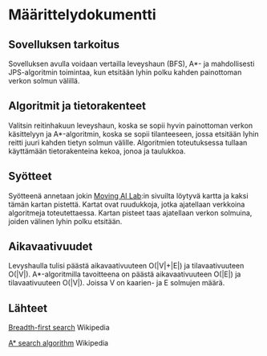 # Määrittelydokumentti

## Sovelluksen tarkoitus

Sovelluksen avulla voidaan vertailla leveyshaun (BFS), A*- ja mahdollisesti JPS-algoritmin toimintaa, kun etsitään lyhin polku kahden painottoman verkon solmun välillä.

## Algoritmit ja tietorakenteet

Valitsin reitinhakuun leveyshaun, koska se sopii hyvin painottoman verkon käsittelyyn ja A*-algoritmin, koska se sopii tilanteeseen, jossa etsitään lyhin reitti juuri kahden tietyn solmun välille.
Algoritmien toteutuksessa tullaan käyttämään tietorakenteina kekoa, jonoa ja taulukkoa.

## Syötteet

Syötteenä annetaan jokin [Moving AI Lab](https://movingai.com/benchmarks/grids.html):in sivuilta löytyvä kartta ja kaksi tämän kartan pistettä. Kartat ovat ruudukkoja, jotka ajatellaan verkkoina algoritmeja toteutettaessa.
Kartan pisteet taas ajatellaan verkon solmuina, joiden välinen lyhin polku etsitään.

## Aikavaativuudet

Levyshaulla tulisi päästä aikavaativuuteen O(|V|+|E|) ja tilavaativuuteen O(|V|).
A*-algoritmilla tavoitteena on päästä aikavaativuuteen O(|E|) ja tilavaativuuteen O(|V|).
Joissa V on kaarien- ja E solmujen määrä.

## Lähteet

[Breadth-first search](https://en.wikipedia.org/wiki/Breadth-first_search) Wikipedia

[A* search algorithm](https://en.wikipedia.org/wiki/A*_search_algorithm) Wikipedia
